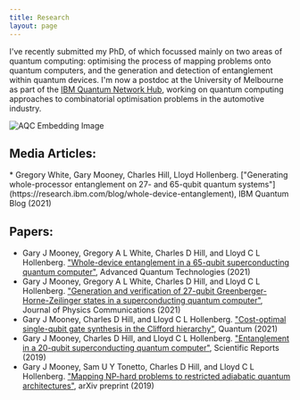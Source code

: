 ```yaml
---
title: Research
layout: page
---
```

I've recently submitted my PhD, of which focussed mainly on two areas of quantum computing: optimising the process of mapping problems onto quantum computers, and the generation and detection of entanglement within quantum devices. I'm now a postdoc at the University of Melbourne as part of the [IBM Quantum Network Hub](https://www.unimelb.edu.au/quantumhub), working on quantum computing approaches to combinatorial optimisation problems in the automotive industry.

![AQC Embedding Image](/assets/images/aqc_graphic-topdown.png)

<h2>Media Articles:</h2>
* Gregory White, Gary Mooney, Charles Hill, Lloyd Hollenberg. ["Generating whole-processor entanglement on 27- and 65-qubit quantum systems"](https://research.ibm.com/blog/whole-device-entanglement), IBM Quantum Blog (2021)

<h2>Papers:</h2>

* Gary J Mooney, Gregory A L White, Charles D Hill, and Lloyd C L Hollenberg. ["Whole-device entanglement in a 65-qubit superconducting quantum computer"](https://onlinelibrary.wiley.com/doi/10.1002/qute.202100061), Advanced Quantum Technologies (2021)
* Gary J Mooney, Gregory A L White, Charles D Hill, and Lloyd C L Hollenberg. ["Generation and verification of 27-qubit Greenberger-Horne-Zeilinger states in a superconducting quantum computer"](https://iopscience.iop.org/article/10.1088/2399-6528/ac1df7), Journal of Physics Communications (2021)
* Gary J Mooney, Charles D Hill, and Lloyd C L Hollenberg. ["Cost-optimal single-qubit gate synthesis in the Clifford hierarchy"](https://quantum-journal.org/papers/q-2021-02-15-396/), Quantum (2021)
* Gary J Mooney, Charles D Hill, and Lloyd C L Hollenberg. ["Entanglement in a 20-qubit superconducting quantum computer"](https://www.nature.com/articles/s41598-019-49805-7), Scientific Reports (2019)
* Gary J Mooney, Sam U Y Tonetto, Charles D Hill, and Lloyd C L Hollenberg. ["Mapping NP-hard problems to restricted adiabatic quantum architectures"](https://arxiv.org/abs/1911.00249), arXiv preprint (2019)